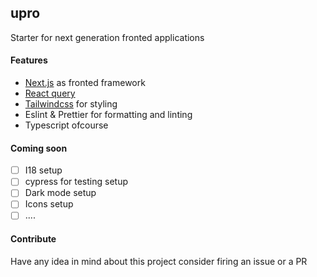 ## upro

Starter for next generation fronted applications

#### Features

-   [Next.js](https://github.com/vercel/next.js/) as fronted framework
-   [React query](https://github.com/tannerlinsley/react-query)
-   [Tailwindcss](https://github.com/tailwindlabs/tailwindcss) for styling
-   Eslint & Prettier for formatting and linting
-   Typescript ofcourse

#### Coming soon

-   [ ] I18 setup
-   [ ] cypress for testing setup
-   [ ] Dark mode setup
-   [ ] Icons setup
-   [ ] ....

#### Contribute

Have any idea in mind about this project consider firing an issue or a PR
